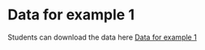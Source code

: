 # Data for example 1

Students can download the data here [Data for example 1](https://www.kaggle.com/rajyellow46/wine-quality)
